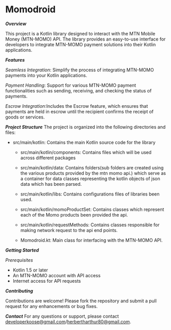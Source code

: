 # Momodroid
***Overview***

This project is a Kotlin library designed to interact 
with the MTN Mobile Money (MTN-MOMO) API. The library provides 
an easy-to-use interface for developers to integrate MTN-MOMO payment 
solutions into their Kotlin applications.

***Features***

*Seamless Integration*: Simplify the process of integrating MTN-MOMO payments into your Kotlin applications.

*Payment Handling*: Support for various MTN-MOMO payment functionalities such as sending, receiving, and checking the status of payments.

*Escrow Integration*:Includes the Escrow feature, which ensures that payments are held in escrow until the recipient confirms the receipt of goods or services. 


***Project Structure***
The project is organized into the following directories and files:

+ src/main/kotlin: Contains the main Kotlin source code for the library
    + src/main/kotlin/components: Contains files which will be used across different packages
  
    + src/main/kotlin/data: Contains folders(sub folders are created using the various products provided by the mtn momo api.) which serve as a container for data classes representing the kotlin objects of json data which has been parsed.
  
    + src/main/kotlin/libs: Contains configurations files of libraries been used.
  
    + src/main/kotlin/momoProductSet: Contains classes which represent each of the Momo products been provided the api.
  
    + src/main/kotlin/requestMethods: Contains classes responsible for making network request to the api end points.
  
    + Momodroid.kt: Main class for interfacing with the MTN-MOMO API.
  




***Getting Started***

*Prerequisites*

* Kotlin 1.5 or later
* An MTN-MOMO account with API access
* Internet access for API requests


***Contributing***

Contributions are welcome! Please fork the repository and submit a pull request for any enhancements or bug fixes.


***Contact***
For any questions or support, please contact developerkoose@gmail.com/herbertharthur80@gmail.com.

